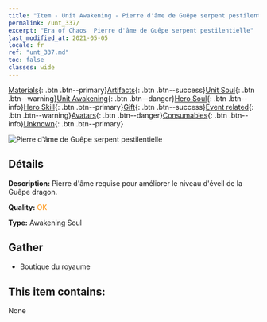 ```yaml
---
title: "Item - Unit Awakening - Pierre d'âme de Guêpe serpent pestilentielle"
permalink: /unt_337/
excerpt: "Era of Chaos  Pierre d'âme de Guêpe serpent pestilentielle"
last_modified_at: 2021-05-05
locale: fr
ref: "unt_337.md"
toc: false
classes: wide
---
```

 [Materials](/ItemsFR/){: .btn .btn--primary}[Artifacts](/ItemsFR/Artifacts/){: .btn .btn--success}[Unit Soul](/ItemsFR/UnitSoul/){: .btn .btn--warning}[Unit Awakening](/ItemsFR/UnitAwakening/){: .btn .btn--danger}[Hero Soul](/ItemsFR/HeroSoul/){: .btn .btn--info}[Hero Skill](/ItemsFR/HeroSkill/){: .btn .btn--primary}[Gift](/ItemsFR/Gift/){: .btn .btn--success}[Event related](/ItemsFR/Events/){: .btn .btn--warning}[Avatars](/ItemsFR/Avatars/){: .btn .btn--danger}[Consumables](/ItemsFR/Consumables/){: .btn .btn--info}[Unknown](/ItemsFR/Unknown/){: .btn .btn--primary}

 ![Pierre d'âme de Guêpe serpent pestilentielle](/images/u/tia_longying.jpg)

## Détails
 **Description:** Pierre d'âme requise pour améliorer le niveau d'éveil de la Guêpe dragon.

 **Quality:** <span style="color: #FF8C00">OK</span>

 **Type:** Awakening Soul

## Gather

*    Boutique du royaume 

## This item contains:

  None

